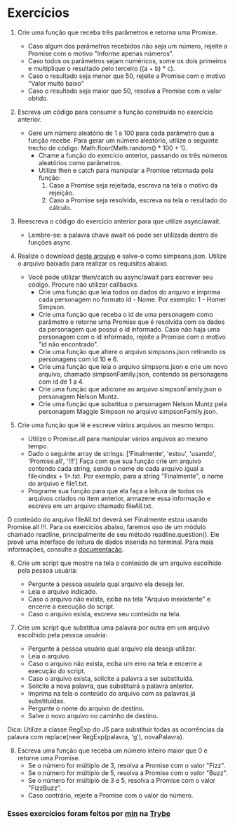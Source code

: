# Exercícios

1. Crie uma função que receba três parâmetros e retorna uma Promise.
   * Caso algum dos parâmetros recebidos não seja um número, rejeite a Promise com o motivo "Informe apenas números".
   * Caso todos os parâmetros sejam numéricos, some os dois primeiros e multiplique o resultado pelo terceiro ((a + b) * c).
   * Caso o resultado seja menor que 50, rejeite a Promise com o motivo "Valor muito baixo"
   * Caso o resultado seja maior que 50, resolva a Promise com o valor obtido.

2. Escreva um código para consumir a função construída no exercício anterior.
   * Gere um número aleatório de 1 a 100 para cada parâmetro que a função recebe. Para gerar um número aleatório, utilize o seguinte trecho de código: Math.floor(Math.random() * 100 + 1).
     * Chame a função do exercício anterior, passando os três números aleatórios como parâmetros.
     * Utilize then e catch para manipular a Promise retornada pela função:
       1. Caso a Promise seja rejeitada, escreva na tela o motivo da rejeição.
       2. Caso a Promise seja resolvida, escreva na tela o resultado do cálculo.

3. Reescreva o código do exercício anterior para que utilize async/await.
   * Lembre-se: a palavra chave await só pode ser utilizada dentro de funções async.

4. Realize o download [deste arquivo](https://assets.app.betrybe.com/back-end/nodejs/async-flow/simpsons-94f8eb570f2ea830462ee2375ded177b.json) e salve-o como simpsons.json. Utilize o arquivo baixado para realizar os requisitos abaixo.
   * Você pode utilizar then/catch ou async/await para escrever seu código. Procure não utilizar callbacks.
     * Crie uma função que leia todos os dados do arquivo e imprima cada personagem no formato id - Nome. Por exemplo: 1 - Homer Simpson.
     * Crie uma função que receba o id de uma personagem como parâmetro e retorne uma Promise que é resolvida com os dados da personagem que possui o id informado. Caso não haja uma personagem com o id informado, rejeite a Promise com o motivo "id não encontrado".
     * Crie uma função que altere o arquivo simpsons.json retirando os personagens com id 10 e 6.
     * Crie uma função que leia o arquivo simpsons.json e crie um novo arquivo, chamado simpsonFamily.json, contendo as personagens com id de 1 a 4.
     * Crie uma função que adicione ao arquivo simpsonFamily.json o personagem Nelson Muntz.
     * Crie uma função que substitua o personagem Nelson Muntz pela personagem Maggie Simpson no arquivo simpsonFamily.json.

5. Crie uma função que lê e escreve vários arquivos ao mesmo tempo.
   * Utilize o Promise.all para manipular vários arquivos ao mesmo tempo.
   * Dado o seguinte array de strings: ['Finalmente', 'estou', 'usando', 'Promise.all', '!!!'] Faça com que sua função crie um arquivo contendo cada string, sendo o nome de cada arquivo igual a file<index + 1>.txt. Por exemplo, para a string "Finalmente", o nome do arquivo é file1.txt.
   * Programe sua função para que ela faça a leitura de todos os arquivos criados no item anterior, armazene essa informação e escreva em um arquivo chamado fileAll.txt.

O conteúdo do arquivo fileAll.txt deverá ser Finalmente estou usando Promise.all !!!.
Para os exercícios abaixo, faremos uso de um módulo chamado readline, principalmente de seu método readline.question(). Ele provê uma interface de leitura de dados inserida no terminal. Para mais informações, consulte a [documentação](https://nodejs.org/api/readline.html).

6. Crie um script que mostre na tela o conteúdo de um arquivo escolhido pela pessoa usuária:
   * Pergunte à pessoa usuária qual arquivo ela deseja ler.
   * Leia o arquivo indicado.
   * Caso o arquivo não exista, exiba na tela "Arquivo inexistente" e encerre a execução do script.
   * Caso o arquivo exista, escreva seu conteúdo na tela.

7. Crie um script que substitua uma palavra por outra em um arquivo escolhido pela pessoa usuária:
   * Pergunte à pessoa usuária qual arquivo ela deseja utilizar.
   * Leia o arquivo.
   * Caso o arquivo não exista, exiba um erro na tela e encerre a execução do script.
   * Caso o arquivo exista, solicite a palavra a ser substituída.
   * Solicite a nova palavra, que substituirá a palavra anterior.
   * Imprima na tela o conteúdo do arquivo com as palavras já substituídas.
   * Pergunte o nome do arquivo de destino.
   * Salve o novo arquivo no caminho de destino.

Dica: Utilize a classe RegExp do JS para substituir todas as ocorrências da palavra com replace(new RegExp(palavra, 'g'), novaPalavra).

8. Escreva uma função que receba um número inteiro maior que 0 e retorne uma Promise.
   * Se o número for múltiplo de 3, resolva a Promise com o valor "Fizz".
   * Se o número for múltiplo de 5, resolva a Promise com o valor "Buzz".
   * Se o número for múltiplo de 3 e 5, resolva a Promise com o valor "FizzBuzz".
   * Caso contrário, rejeite a Promise com o valor do número.

### Esses exercícios foram feitos por [min](https://www.linkedin.com/in/jonathan-r-andrade/) na [Trybe](https://www.betrybe.com/)
